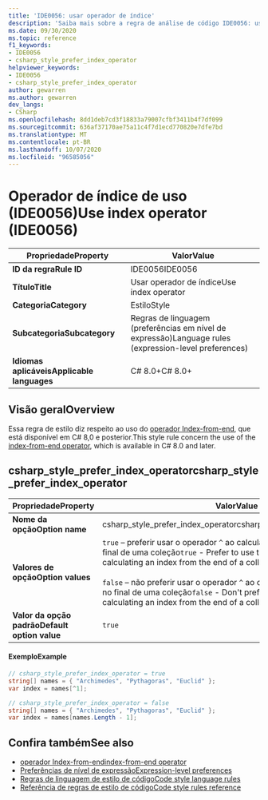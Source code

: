 ```yaml
---
title: 'IDE0056: usar operador de índice'
description: 'Saiba mais sobre a regra de análise de código IDE0056: usar operador de índice'
ms.date: 09/30/2020
ms.topic: reference
f1_keywords:
- IDE0056
- csharp_style_prefer_index_operator
helpviewer_keywords:
- IDE0056
- csharp_style_prefer_index_operator
author: gewarren
ms.author: gewarren
dev_langs:
- CSharp
ms.openlocfilehash: 8dd1deb7cd3f18833a79007cfbf3411b4f7df099
ms.sourcegitcommit: 636af37170ae75a11c4f7d1ecd770820e7dfe7bd
ms.translationtype: MT
ms.contentlocale: pt-BR
ms.lasthandoff: 10/07/2020
ms.locfileid: "96585056"
---
```

# <a name="use-index-operator-ide0056"></a><span data-ttu-id="2899b-103">Operador de índice de uso (IDE0056)</span><span class="sxs-lookup"><span data-stu-id="2899b-103">Use index operator (IDE0056)</span></span>

|<span data-ttu-id="2899b-104">Propriedade</span><span class="sxs-lookup"><span data-stu-id="2899b-104">Property</span></span>|<span data-ttu-id="2899b-105">Valor</span><span class="sxs-lookup"><span data-stu-id="2899b-105">Value</span></span>|
|-|-|
| <span data-ttu-id="2899b-106">**ID da regra**</span><span class="sxs-lookup"><span data-stu-id="2899b-106">**Rule ID**</span></span> | <span data-ttu-id="2899b-107">IDE0056</span><span class="sxs-lookup"><span data-stu-id="2899b-107">IDE0056</span></span> |
| <span data-ttu-id="2899b-108">**Título**</span><span class="sxs-lookup"><span data-stu-id="2899b-108">**Title**</span></span> | <span data-ttu-id="2899b-109">Usar operador de índice</span><span class="sxs-lookup"><span data-stu-id="2899b-109">Use index operator</span></span> |
| <span data-ttu-id="2899b-110">**Categoria**</span><span class="sxs-lookup"><span data-stu-id="2899b-110">**Category**</span></span> | <span data-ttu-id="2899b-111">Estilo</span><span class="sxs-lookup"><span data-stu-id="2899b-111">Style</span></span> |
| <span data-ttu-id="2899b-112">**Subcategoria**</span><span class="sxs-lookup"><span data-stu-id="2899b-112">**Subcategory**</span></span> | <span data-ttu-id="2899b-113">Regras de linguagem (preferências em nível de expressão)</span><span class="sxs-lookup"><span data-stu-id="2899b-113">Language rules (expression-level preferences)</span></span> |
| <span data-ttu-id="2899b-114">**Idiomas aplicáveis**</span><span class="sxs-lookup"><span data-stu-id="2899b-114">**Applicable languages**</span></span> | <span data-ttu-id="2899b-115">C# 8.0+</span><span class="sxs-lookup"><span data-stu-id="2899b-115">C# 8.0+</span></span> |

## <a name="overview"></a><span data-ttu-id="2899b-116">Visão geral</span><span class="sxs-lookup"><span data-stu-id="2899b-116">Overview</span></span>

<span data-ttu-id="2899b-117">Essa regra de estilo diz respeito ao uso do [operador Index-from-end](../../../csharp/language-reference/operators/member-access-operators.md#index-from-end-operator-), que está disponível em C# 8,0 e posterior.</span><span class="sxs-lookup"><span data-stu-id="2899b-117">This style rule concern the use of the [index-from-end operator](../../../csharp/language-reference/operators/member-access-operators.md#index-from-end-operator-), which is available in C# 8.0 and later.</span></span>

## <a name="csharp_style_prefer_index_operator"></a><span data-ttu-id="2899b-118">csharp_style_prefer_index_operator</span><span class="sxs-lookup"><span data-stu-id="2899b-118">csharp_style_prefer_index_operator</span></span>

|<span data-ttu-id="2899b-119">Propriedade</span><span class="sxs-lookup"><span data-stu-id="2899b-119">Property</span></span>|<span data-ttu-id="2899b-120">Valor</span><span class="sxs-lookup"><span data-stu-id="2899b-120">Value</span></span>|
|-|-|
| <span data-ttu-id="2899b-121">**Nome da opção**</span><span class="sxs-lookup"><span data-stu-id="2899b-121">**Option name**</span></span> | <span data-ttu-id="2899b-122">csharp_style_prefer_index_operator</span><span class="sxs-lookup"><span data-stu-id="2899b-122">csharp_style_prefer_index_operator</span></span>
| <span data-ttu-id="2899b-123">**Valores de opção**</span><span class="sxs-lookup"><span data-stu-id="2899b-123">**Option values**</span></span> | <span data-ttu-id="2899b-124">`true` – preferir usar o operador `^` ao calcular um índice com base no final de uma coleção</span><span class="sxs-lookup"><span data-stu-id="2899b-124">`true` - Prefer to use the `^` operator when calculating an index from the end of a collection</span></span><br /><br /><span data-ttu-id="2899b-125">`false` – não preferir usar o operador `^` ao calcular um índice com base no final de uma coleção</span><span class="sxs-lookup"><span data-stu-id="2899b-125">`false` - Don't prefer to use the `^` operator when calculating an index from the end of a collection</span></span> |
| <span data-ttu-id="2899b-126">**Valor da opção padrão**</span><span class="sxs-lookup"><span data-stu-id="2899b-126">**Default option value**</span></span> | `true` |

#### <a name="example"></a><span data-ttu-id="2899b-127">Exemplo</span><span class="sxs-lookup"><span data-stu-id="2899b-127">Example</span></span>

```csharp
// csharp_style_prefer_index_operator = true
string[] names = { "Archimedes", "Pythagoras", "Euclid" };
var index = names[^1];

// csharp_style_prefer_index_operator = false
string[] names = { "Archimedes", "Pythagoras", "Euclid" };
var index = names[names.Length - 1];
```

## <a name="see-also"></a><span data-ttu-id="2899b-128">Confira também</span><span class="sxs-lookup"><span data-stu-id="2899b-128">See also</span></span>

- [<span data-ttu-id="2899b-129">operador Index-from-end</span><span class="sxs-lookup"><span data-stu-id="2899b-129">index-from-end operator</span></span>](../../../csharp/language-reference/operators/member-access-operators.md#index-from-end-operator-)
- [<span data-ttu-id="2899b-130">Preferências de nível de expressão</span><span class="sxs-lookup"><span data-stu-id="2899b-130">Expression-level preferences</span></span>](expression-level-preferences.md)
- [<span data-ttu-id="2899b-131">Regras de linguagem de estilo de código</span><span class="sxs-lookup"><span data-stu-id="2899b-131">Code style language rules</span></span>](language-rules.md)
- [<span data-ttu-id="2899b-132">Referência de regras de estilo de código</span><span class="sxs-lookup"><span data-stu-id="2899b-132">Code style rules reference</span></span>](index.md)
